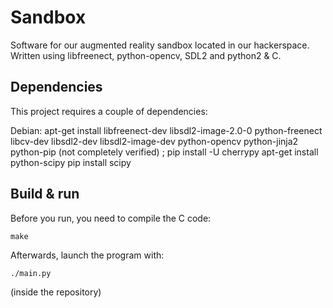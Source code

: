 # Sandbox

Software for our augmented reality sandbox located in our hackerspace.
Written using libfreenect, python-opencv, SDL2 and python2 & C.

## Dependencies

This project requires a couple of dependencies:

Debian:
apt-get install libfreenect-dev libsdl2-image-2.0-0 python-freenect libcv-dev libsdl2-dev libsdl2-image-dev python-opencv python-jinja2 python-pip
(not completely verified) ; pip install -U cherrypy
apt-get install python-scipy
pip install scipy

## Build & run

Before you run, you need to compile the C code:

```
make
```

Afterwards, launch the program with:
```
./main.py
```
(inside the repository)


